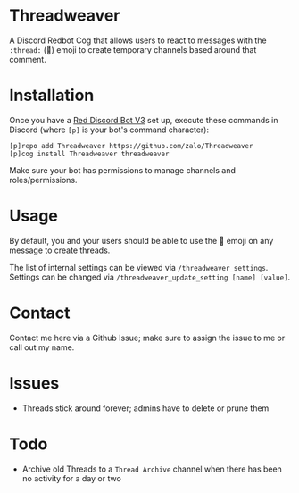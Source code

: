 # Threadweaver
A Discord Redbot Cog that allows users to react to messages with the `:thread:` (🧵) emoji to create temporary channels based around that comment.

# Installation
Once you have a [Red Discord Bot V3](https://github.com/Cog-Creators/Red-DiscordBot) set up, execute these commands in Discord (where `[p]` is your bot's command character):
```
[p]repo add Threadweaver https://github.com/zalo/Threadweaver
[p]cog install Threadweaver threadweaver
```

Make sure your bot has permissions to manage channels and roles/permissions.

# Usage

By default, you and your users should be able to use the 🧵 emoji on any message to create threads.

The list of internal settings can be viewed via `/threadweaver_settings`.
Settings can be changed via `/threadweaver_update_setting [name] [value]`.

# Contact
Contact me here via a Github Issue; make sure to assign the issue to me or call out my name.

# Issues
 - Threads stick around forever; admins have to delete or prune them

# Todo
  - Archive old Threads to a `Thread Archive` channel when there has been no activity for a day or two
